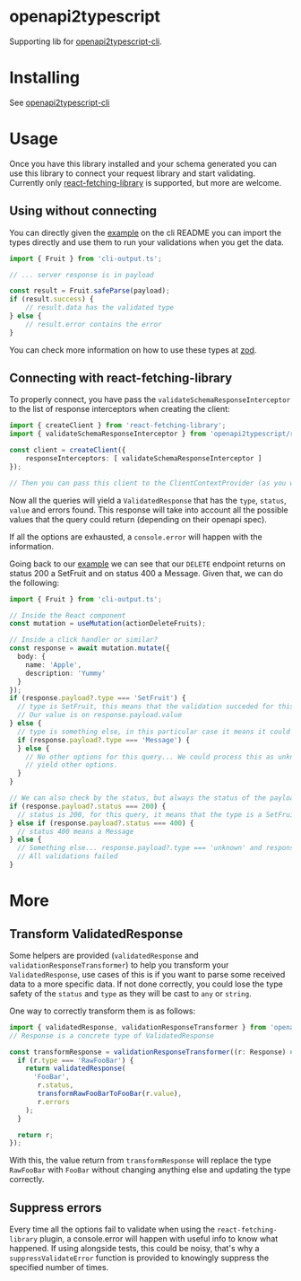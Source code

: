 # openapi2typescript

Supporting lib for [openapi2typescript-cli](../cli/README.md).

# Installing
See [openapi2typescript-cli](../cli/README.md)

# Usage

Once you have this library installed and your schema generated you can use this library to connect your request library
and start validating. Currently only [react-fetching-library](https://github.com/marcin-piela/react-fetching-library) is 
supported, but more are welcome.

## Using without connecting
You can directly given the [example](../cli/README.md#Example) on the cli README you can import the
types directly and use them to run your validations when you get the data.

```typescript
import { Fruit } from 'cli-output.ts';

// ... server response is in payload

const result = Fruit.safeParse(payload);
if (result.success) {
    // result.data has the validated type
} else {
    // result.error contains the error
}
```

You can check more information on how to use these types at [zod](https://github.com/vriad/zod).

## Connecting with react-fetching-library
To properly connect, you have pass the `validateSchemaResponseInterceptor` to the list of response interceptors when
creating the client:

```typescript
import { createClient } from 'react-fetching-library';
import { validateSchemaResponseInterceptor } from 'openapi2typescript/react-fetching-library';

const client = createClient({
    responseInterceptors: [ validateSchemaResponseInterceptor ]
});

// Then you can pass this client to the ClientContextProvider (as you would normally do)
```

Now all the queries will yield a `ValidatedResponse` that has the `type`, `status`, `value` and errors found. This response
will take into account all the possible values that the query could return (depending on their openapi spec).

If all the options are exhausted, a `console.error` will happen with the information.

Going back to our [example](../cli/README.md#Example) we can see that our `DELETE` endpoint
returns on status 200 a SetFruit and on status 400 a Message. Given that, we can do the following:

```typescript
import { Fruit } from 'cli-output.ts';

// Inside the React component
const mutation = useMutation(actionDeleteFruits);

// Inside a click handler or similar?
const response = await mutation.mutate({
  body: {
    name: 'Apple',
    description: 'Yummy'
  }
}); 
if (response.payload?.type === 'SetFruit') {
  // type is SetFruit, this means that the validation succeded for this type (of all the possible responses for this call)
  // Our value is on response.payload.value
} else {
  // type is something else, in this particular case it means it could be a "Message" or "unknown" (none of the know responses)
  if (response.payload?.type === 'Message') {
  } else {
    // No other options for this query... We could process this as unknown error. And actually IT IS, the openapi didn't 
    // yield other options.
  }
}

// We can also check by the status, but always the status of the payload.
if (response.payload?.status === 200) {
  // status is 200, for this query, it means that the type is a SetFruit
} else if (response.payload?.status === 400) {
  // status 400 means a Message
} else {
  // Something else... response.payload?.type === 'unknown' and response.payload?.status is undefined.
  // All validations failed
}
```

# More

## Transform ValidatedResponse

Some helpers are provided (`validatedResponse` and `validationResponseTransformer`) to help you transform your 
`ValidatedResponse`, use cases of this is if you want to parse some received data to a more specific data.
If not done correctly, you could lose the type safety of the `status` and `type` as they will be cast to `any` or 
`string`.

One way to correctly transform them is as follows:

```typescript
import { validatedResponse, validationResponseTransformer } from 'openapi2typescript';
// Response is a concrete type of ValidatedResponse

const transformResponse = validationResponseTransformer((r: Response) => {
  if (r.type === 'RawFooBar') {
    return validatedResponse(
      'FooBar',
       r.status,
       transformRawFooBarToFooBar(r.value),
       r.errors
    );
  }

  return r;
});
```

With this, the value return from `transformResponse` will replace the type `RawFooBar` with `FooBar` without changing 
anything else and updating the type correctly.

## Suppress errors

Every time all the options fail to validate when using the `react-fetching-library` plugin, a console.error will happen 
with useful info to know what happened. If using alongside tests, this could be noisy, that's why a `suppressValidateError`
function is provided to knowingly suppress the specified number of times.
